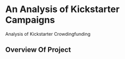 # An Analysis of Kickstarter Campaigns
Analysis of Kickstarter Crowdingfunding 
## Overview Of Project
